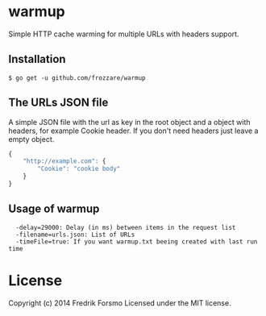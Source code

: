 # warmup

Simple HTTP cache warming for multiple URLs with headers support.

## Installation

```
$ go get -u github.com/frozzare/warmup
```

## The URLs JSON file

A simple JSON file with the url as key in the root object and a object with headers, for example Cookie header. If you don't need headers just leave a empty object.

```javascript
{
	"http://example.com": {
		"Cookie": "cookie body"
	}
}
```

## Usage of warmup

```
  -delay=29000: Delay (in ms) between items in the request list
  -filename=urls.json: List of URLs
  -timeFile=true: If you want warmup.txt beeing created with last run time
```
# License

Copyright (c) 2014 Fredrik Forsmo
Licensed under the MIT license.
